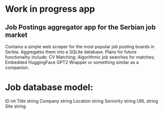 # Work in progress app
## Job Postings aggregator app for the Serbian job market
Contains a simple web scraper for the most popular job posting boards in Serbia. Aggregates them into a SQLite database.
Plans for future functionality include:
CV Matching;
Algorithmic job searches for matches;
Embedded HuggingFace GPT2 Wrapper or something similar as a companion.

# Job database model:
  ID        int
	Title     string
	Company   string
	Location  string
	Seniority string
	URL       string
	Site      string
